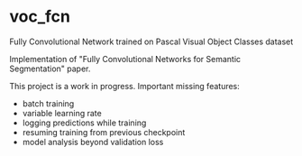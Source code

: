 # voc_fcn
Fully Convolutional Network trained on Pascal Visual Object Classes dataset

Implementation of "Fully Convolutional Networks for Semantic Segmentation" paper.

This project is a work in progress.
Important missing features:
- batch training
- variable learning rate 
- logging predictions while training
- resuming training from previous checkpoint
- model analysis beyond validation loss

